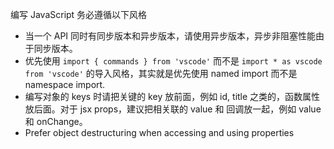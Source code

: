 编写 JavaScript 务必遵循以下风格

- 当一个 API 同时有同步版本和异步版本，请使用异步版本，异步非阻塞性能由于同步版本。
- 优先使用 `import { commands } from 'vscode'` 而不是 `import * as vscode from 'vscode'` 的导入风格，其实就是优先使用 named import 而不是 namespace import.
- 编写对象的 keys 时请把关键的 key 放前面，例如 id, title 之类的，函数属性放后面。对于 jsx props，建议把相关联的 value 和 回调放一起，例如 value 和 onChange。
- Prefer object destructuring when accessing and using properties
